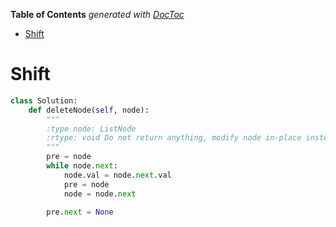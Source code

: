 <!-- START doctoc generated TOC please keep comment here to allow auto update -->
<!-- DON'T EDIT THIS SECTION, INSTEAD RE-RUN doctoc TO UPDATE -->
**Table of Contents**  *generated with [DocToc](https://github.com/thlorenz/doctoc)*

- [Shift](#shift)

<!-- END doctoc generated TOC please keep comment here to allow auto update -->

# Shift

```python
class Solution:
    def deleteNode(self, node):
        """
        :type node: ListNode
        :rtype: void Do not return anything, modify node in-place instead.
        """
        pre = node
        while node.next:
            node.val = node.next.val
            pre = node
            node = node.next

        pre.next = None
```
